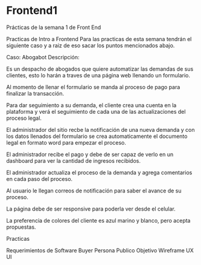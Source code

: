 # Frontend1
Prácticas de la semana 1 de Front End


Practicas de Intro a Frontend
Para las practicas de esta semana tendrán el siguiente caso y a raiz de eso sacar los puntos mencionados abajo.

Caso: Abogabot Descripción:

Es un despacho de abogados que quiere automatizar las demandas de sus clientes, esto lo harán a traves de una página web llenando un formulario.

Al momento de llenar el formulario se manda al proceso de pago para finalizar la transacción.

Para dar seguimiento a su demanda, el cliente crea una cuenta en la plataforma y verá el seguimiento de cada una de las actualizaciones del proceso legal.

El administrador del sitio recbe la notificación de una nueva demanda y con los datos llenados del formulario se crea automaticamente el documento legal en formato word para empezar el proceso.

El administrador recibe el pago y debe de ser capaz de verlo en un dashboard para ver la cantidad de ingresos recibidos.

El administrador actualiza el proceso de la demanda y agrega comentarios en cada paso del proceso.

Al usuario le llegan correos de notificación para saber el avance de su proceso.

La página debe de ser responsive para poderla ver desde el celular.

La preferencia de colores del cliente es azul marino y blanco, pero acepta propuestas.

Practicas

Requerimientos de Software
Buyer Persona
Publico Objetivo
Wireframe UX
UI
